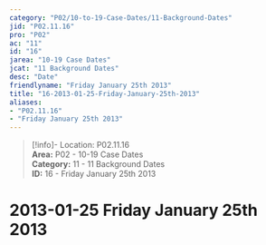```yaml
---  
category: "P02/10-to-19-Case-Dates/11-Background-Dates"  
jid: "P02.11.16"  
pro: "P02"  
ac: "11"  
id: "16"  
jarea: "10-19 Case Dates"  
jcat: "11 Background Dates"  
desc: "Date"  
friendlyname: "Friday January 25th 2013"  
title: "16-2013-01-25-Friday-January-25th-2013"  
aliases:   
- "P02.11.16"  
- "Friday January 25th 2013"  
---  
```

>[!info]- Location: P02.11.16  
>**Area:** P02 - 10-19 Case Dates  
>**Category:** 11 - 11 Background Dates  
>**ID:** 16 - Friday January 25th 2013  
  
# 2013-01-25 Friday January 25th 2013  
